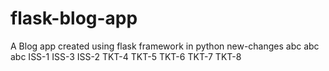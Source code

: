 # flask-blog-app
A Blog app created using flask framework in python
new-changes
abc
abc
abc
ISS-1
ISS-3
ISS-2
TKT-4
TKT-5
TKT-6
TKT-7
TKT-8
